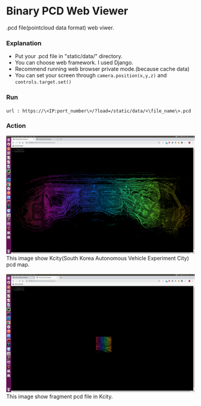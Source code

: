 # Binary PCD Web Viewer
.pcd file(pointcloud data format) web viwer.

### Explanation
- Put your .pcd file in "static/data/" directory.
- You can choose web framework. I used Django.
- Recommend running web browser private mode.(because cache data)
- You can set your screen through `camera.position(x,y,z)` and `controls.target.set()`

### Run
`url : https://\<IP:port_number\>/?load=/static/data/<\file_name\>.pcd`


### Action
<img src="kcity.png" width="100%" height="55%">
This image show Kcity(South Korea Autonomous Vehicle Experiment City) pcd map.<br><br>

<img src="voxel.png" width="100%" height="55%">
This image show fragment pcd file in Kcity.
 
